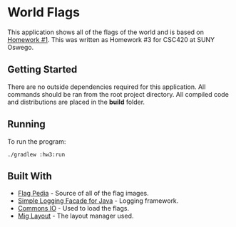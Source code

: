 # World Flags

This application shows all of the flags of the world and is based on [Homework #1](../hw1). This was written as Homework #3 for CSC420 at SUNY Oswego.

## Getting Started

There are no outside dependencies required for this application. All commands should be ran from the root project directory. All compiled code and distributions are placed in the **build** folder. 

## Running

To run the program:

```
./gradlew :hw3:run
```

## Built With
* [Flag Pedia](http://flagpedia.net/) - Source of all of the flag images.
* [Simple Logging Facade for Java](https://www.slf4j.org/) - Logging framework.
* [Commons IO](http://commons.apache.org/proper/commons-io/) - Used to load the flags.
* [Mig Layout](http://www.miglayout.com/) - The layout manager used.
